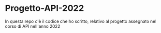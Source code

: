 # Progetto-API-2022
In questa repo c'è il codice che ho scritto, relativo al progetto assegnato nel corso di API nell'anno 2022
